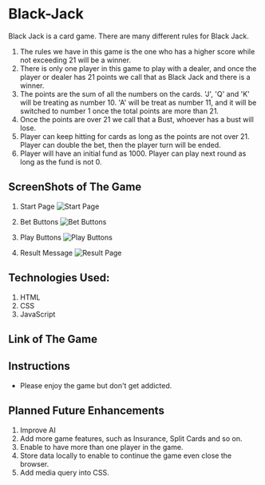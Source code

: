 # Black-Jack
Black Jack is a card game. There are many different rules for Black Jack. 
1. The rules we have in this game is the one who has a higher score while not exceeding 21 will be a winner. 
2. There is only one player in this game to play with a dealer, and once the player or dealer has 21 points we call that as Black Jack and there is a winner.
3. The points are the sum of all the numbers on the cards. 'J', 'Q' and 'K' will be treating as number 10. 'A' will be treat as number 11, and it will be switched to number 1 once the total points are more than 21.
4. Once the points are over 21 we call that a Bust, whoever has a bust will lose.
5. Player can keep hitting for cards as long as the points are not over 21. Player can double the bet, then the player turn will be ended.
6. Player will have an initial fund as 1000. Player can play next round as long as the fund is not 0.

## ScreenShots of The Game
1. Start Page
![Start Page](https://i.imgur.com/0nxWzrR.png)

2. Bet Buttons
![Bet Buttons](https://i.imgur.com/4jUleEj.png)

3. Play Buttons
![Play Buttons](https://i.imgur.com/51kuK4K.png)

4. Result Message
![Result Page](https://i.imgur.com/G6mQXCL.png)

## Technologies Used:
1. HTML
2. CSS
3. JavaScript

## Link of The Game


## Instructions
- Please enjoy the game but don't get addicted.

## Planned Future Enhancements
1. Improve AI
2. Add more game features, such as Insurance, Split Cards and so on.
3. Enable to have more than one player in the game.
4. Store data locally to enable to continue the game even close the browser.
5. Add media query into CSS.


